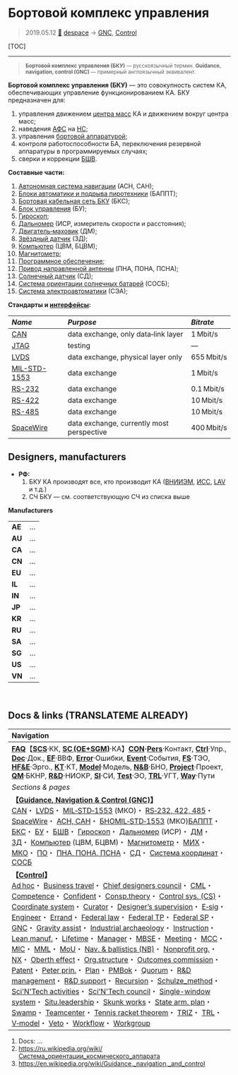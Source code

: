 # Бортовой комплекс управления
> 2019.05.12 [🚀](../index/index.md) [despace](index.md) → [GNC](gnc.md), [Control](control.md)

[TOC]

---

> <small>**Бортовой комплекс управления (БКУ)** — русскоязычный термин. **Guidance, navigation, control (GNC)** — примерный англоязычный эквивалент.</small>

**Бортовой комплекс управления (БКУ)** — это совокупность систем КА, обеспечивающих управление функционированием КА. БКУ предназначен для:

   1. управления движением [центра масс](mic.md) КА и движением вокруг центра масс;
   1. наведения [АФС](comms.md) на [НС](scs.md);
   1. управления [бортовой аппаратурой](sc.md);
   1. контроля работоспособности БА, переключения резервной аппаратуры в программируемых случаях;
   1. сверки и коррекции [БШВ](time.md).

**Составные части:**

   1. [Автономная система навигации](ans.md) (АСН, САН);
   1. [Блоки автоматики и подрыва пиротехники](eas.md) (БАППТ);
   1. [Бортовая кабельная сеть БКУ](cable.md) (БКС);
   1. [Блок управления](sp.md) (БУ);
   1. [Гироскоп](iu.md);
   1. [Дальномер](doppler.md) (ИСР, измеритель скорости и расстояния);
   1. [Двигатель‑маховик](iu.md) (ДМ);
   1. [Звёздный датчик](sensor.md) (ЗД);
   1. [Компьютер](obc.md) (ЦВМ, БЦВМ);
   1. [Магнитометр](sensor.md);
   1. [Программное обеспечение](soft.md);
   1. [Привод направленной антенны](devd.md) (ПНА, ПОНА, ПСНА);
   1. [Солнечный датчик](sensor.md) (СД);
   1. [Система ориентации солнечных батарей](devd.md) (СОСБ);
   1. [Система электроавтоматики](eas.md) (СЭА);

**Стандарты и [интерфейсы](interface.md):**

|*Name*|*Purpose*|*Bitrate*|
|:--|:--|:--|
|[CAN](can.md)|data exchange, only data‑link layer|1 Mbit/s|
|[JTAG](jtag.md)|testing|—|
|[LVDS](lvds.md)|data exchange, physical layer only|655 Mbit/s|
|[MIL-STD-1553](mil_std_1553.md)|data exchange|1 Mbit/s|
|[RS-232](rs_xxx.md)|data exchange|0.1 Mbit/s|
|[RS-422](rs_xxx.md)|data exchange|10 Mbit/s|
|[RS-485](rs_xxx.md)|data exchange|10 Mbit/s |
|[SpaceWire](spacewire.md)|data exchange, currently most perspective|400 Mbit/s|



## Designers, manufacturers
   - **РФ:**
      1. БКУ КА производят все, кто производит КА ([ВНИИЭМ](contact/vniiem.md), [ИСС](contact/iss_r.md), [LAV](contact/lav.md) и т.д.)
      1. СЧ БКУ — см. соответствующую СЧ из списка выше

**Manufacturers**

| | |
|:--|:--|
|**AE**|…|
|**AU**|…|
|**CA**|…|
|**CN**|…|
|**EU**|…|
|**IL**|…|
|**IN**|…|
|**JP**|…|
|**KR**|…|
|**RU**|…|
|**SA**|…|
|**SG**|…|
|**US**|…|
|**VN**|…|



<p style="page-break-after:always"> </p>

## Docs & links (TRANSLATEME ALREADY)
|Navigation|
|:--|
|**[FAQ](faq.md)**【**[SCS](scs.md)**·КК, **[SC (OE+SGM)](sc.md)**·КА】**[CON](contact.md)·[Pers](person.md)**·Контакт, **[Ctrl](control.md)**·Упр., **[Doc](doc.md)**·Док., **[EF](ef.md)**·ВВФ, **[Error](error.md)**·Ошибки, **[Event](event.md)**·События, **[FS](fs.md)**·ТЭО, **[HF&E](hfe.md)**·Эрго., **[KT](kt.md)**·КТ, **[Model](model.md)**·Модель, **[N&B](nnb.md)**·БНО, **[Project](project.md)**·Проект, **[QM](qm.md)**·БКНР, **[R&D](rnd.md)**·НИОКР, **[SI](si.md)**·СИ, **[Test](test.md)**·ЭО, **[TRL](trl.md)**·УГТ, **[Way](way.md)**·Пути|
|*Sections & pages*|
|**【[Guidance, Navigation & Control (GNC)](gnc.md)】**<br> [CAN](can.md)・ [LVDS](lvds.md)・ [MIL‑STD‑1553](mil_std_1553.md) (МКО)・ [RS‑232, 422, 485](rs_xxx.md)・ [SpaceWire](spacewire.md)・ [АСН, САН](ans.md)・ [БНО](nnb.md)[MIL‑STD‑1553](mil_std_1553.md) (МКО)[БАППТ](eas.md)・ [БКС](cable.md)・ [БУ](eas.md)・ [БШВ](time.md)・ [Гироскоп](iu.md)・ [Дальномер](doppler.md) (ИСР)・ [ДМ](iu.md)・ [ЗД](sensor.md)・ [Компьютер](obc.md) (ЦВМ, БЦВМ)・ [Магнитометр](sensor.md)・ [МИХ](mic.md)・ [МКО](mil_std_1553.md)・ [ПО](soft.md)・ [ПНА, ПОНА, ПСНА](devd.md)・ [СД](sensor.md)・ [Система координат](coord_sys.md)・ [СОСБ](devd.md)|
|**【[Control](Control.md)】**<br> [Ad hoc](ad_hoc.md)・ [Business travel](business_travel.md)・ [Chief designers council](cocd.md)・ [CML](cml.md)・ [Competence](competence.md)・ [Confident](confident.md)・ [Consp.theory](consp_theory.md)・ [Control sys. (CS)](cs.md)・ [Coordinate system](coord_sys.md)・ [Curator](curator.md)・ [Designer’s supervision](des_spv.md)・ [E‑sig](esig.md)・ [Engineer](se.md)・ [Errand](errand.md)・ [Federal law](fed_law.md)・ [Federal TP](fed_tp.md)・ [Federal SP](fed_sp.md)・ [GNC](gnc.md)・ [Gravity assist](gravass.md)・ [Industrial archaeology](ind_arch.md)・ [Instruction](instruction.md)・ [Lean manuf.](lean_man.md)・ [Lifetime](lifetime.md)・ [Manager](manager.md)・ [MBSE](mbse.md)・ [Meeting](meeting.md)・ [MCC](scs.md)・ [MIC](mic.md)・ [MML](mml.md)・ [MoU](mou.md)・ [Nav. & ballistics (NB)](nnb.md)・ [Nonprofit org.](nonprof_org.md)・ [NX](nx.md)・ [Oberth effect](oberth_eff.md)・ [Org.structure](orgstruct.md)・ [Outcomes commission](outccom.md)・ [Patent](patent.md)・ [Peter prin.](peter_principle.md)・ [Plan](plan.md)・ [PMBok](pmbok.md)・ [Quorum](quorum.md)・ [R&D management](mgmt.md)・ [R&D support](rnd_support.md)・ [Recursion](recurs.md)・ [Schulze_method](schulze_method.md)・ [Sci'N'Tech activities](st_act.md)・ [Sci'N'Tech council](satc.md)・ [Single-window system](sw_sys.md)・ [Situ.leadership](situ_leadership.md)・ [Skunk works](se.md)・ [State arm. plan](plan_sa.md)・ [Swamp](swamp.md)・ [Teamcenter](teamcenter.md)・ [Tennis racket theorem](tr_theorem.md)・ [TRIZ](triz.md)・ [TRL](trl.md)・ [V‑model](v_model.md)・ [Veto](veto.md)・ [Workflow](workflow.md)・ [Workgroup](wg.md)|

   1. Docs: …
   1. <https://ru.wikipedia.org/wiki/Система_ориентации_космического_аппарата>
   1. <https://en.wikipedia.org/wiki/Guidance,_navigation,_and_control>

